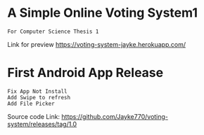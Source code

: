 # A Simple Online Voting System1
    For Computer Science Thesis 1

Link for preview https://voting-system-jayke.herokuapp.com/

# First Android App Release
    Fix App Not Install
    Add Swipe to refresh
    Add File Picker
Source code Link: https://github.com/Jayke770/voting-system/releases/tag/1.0

